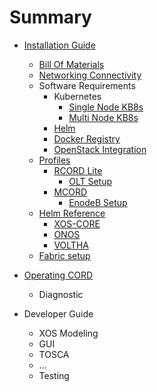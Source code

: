 # Summary

* [Installation Guide](README.md)
	* [Bill Of Materials](./prereqs/hardware.md)
	* [Networking Connectivity](./prereqs/networking.md)
	* Software Requirements
		* Kubernetes
			* [Single Node KB8s](prereqs/minikube.md)
			* [Multi Node KB8s](prereqs/kubespray.md)
		* [Helm](prereqs/helm.md)
		* [Docker Registry](prereqs/docker-registry.md)
		* [OpenStack Integration](prereqs/openstack-helm.md)
	* [Profiles]()
		* [RCORD Lite](profiles/rcord-lite.md)
			* [OLT Setup](profiles/olt-setup.md)
		* [MCORD](profiles/mcord.md)
			* [EnodeB Setup](profiles/enodeb-setup.md)
	* [Helm Reference](charts/helm.md)
		* [XOS-CORE](charts/xos-core.md)
		* [ONOS](charts/onos.md)
		* [VOLTHA](charts/voltha.md)
	* [Fabric setup](prereqs/fabric-setup.md)

* [Operating CORD](operating_cord/intro.md)
	* Diagnostic

* Developer Guide
	* XOS Modeling
	* GUI
	* TOSCA
	* ...
	* Testing
